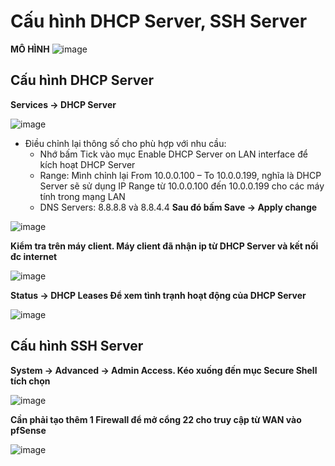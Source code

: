 # Cấu hình DHCP Server, SSH Server
**MÔ HÌNH**
![image](https://github.com/user-attachments/assets/687cb22f-ad9d-494e-ad75-d60eb18e8d92)

## Cấu hình DHCP Server
**Services -> DHCP Server**

![image](https://github.com/user-attachments/assets/bc91fc7a-3d1a-4af1-890a-1ba7c258a2e3)

- Điều chỉnh lại thông số cho phù hợp với nhu cầu:
  - Nhớ bấm Tick vào mục Enable DHCP Server on LAN interface để kích hoạt DHCP Server
  - Range: Mình chỉnh lại From 10.0.0.100 – To 10.0.0.199, nghĩa là DHCP Server sẽ sử dụng IP Range từ 10.0.0.100 đến 10.0.0.199 cho các máy tính trong mạng LAN
  - DNS Servers: 8.8.8.8 và 8.8.4.4
**Sau đó bấm Save -> Apply change**

![image](https://github.com/user-attachments/assets/ec08ab1f-748e-43be-b89e-28a2fda73bfd)

**Kiểm tra trên máy client. Máy client đã nhận ip từ DHCP Server và kết nối đc internet**

![image](https://github.com/user-attachments/assets/55c8c9e7-534b-436d-9340-c27ee1765252)

**Status -> DHCP Leases Để xem tình trạnh hoạt động của DHCP Server**

![image](https://github.com/user-attachments/assets/e6ae751e-cc03-49b0-82ff-5087cbfb0d9c)

## Cấu hình SSH Server
**System -> Advanced -> Admin Access. Kéo xuống đến mục Secure Shell tích chọn**

![image](https://github.com/user-attachments/assets/ee839a19-2cbd-45bc-8cfa-29ff65014c89)

**Cần phải tạo thêm 1 Firewall để mở cổng 22 cho truy cập từ WAN vào pfSense**

![image](https://github.com/user-attachments/assets/bfa1e99c-4f79-4a20-9c0b-fbceb462e18e)


